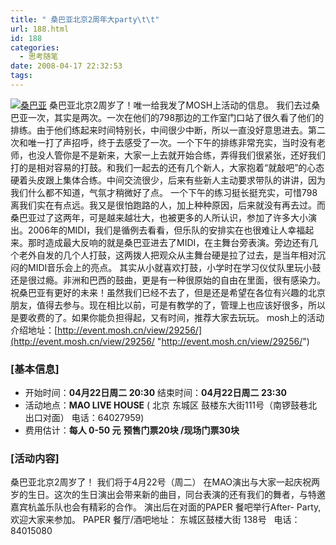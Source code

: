 ```yaml
---
title: " 桑巴亚北京2周年大party\t\t"
url: 188.html
id: 188
categories:
  - 思考随笔
date: 2008-04-17 22:32:53
tags:
---
```


[![桑巴亚](../../../images/2008/04/photo126-thumb.jpg)](../../../images/2008/04/photo126.jpg) 桑巴亚北京2周岁了！唯一给我发了MOSH上活动的信息。 我们去过桑巴亚一次，其实是两次。一次在他们的798那边的工作室门口站了很久看了他们的排练。由于他们练起来时间特别长，中间很少中断，所以一直没好意思进去。第二次和唯一打了声招呼，终于去感受了一次。一个下午的排练非常充实，当时没有老师，也没人管你是不是新来，大家一上去就开始合练，弄得我们很紧张，还好我们打的是相对容易的打鼓。和我们一起去的还有几个新人，大家抱着“就敲吧”的心态硬着头皮跟上集体合练。中间交流很少，后来有些新人主动要求带队的讲讲，因为我们什么都不知道，气氛才稍微好了点。 一个下午的练习挺长挺充实，可惜798离我们实在有点远。我又是很怕跑路的人，加上种种原因，后来就没有再去过。而桑巴亚过了这两年，可是越来越壮大，也被更多的人所认识，参加了许多大小演出。2006年的MIDI，我们是循例去看看，但乐队的安排实在也很难让人幸福起来。那时造成最大反响的就是桑巴亚进去了MIDI，在主舞台旁表演。旁边还有几个老外自发的几个人打鼓，这两拨人把观众从主舞台硬是拉了过去，是当年相对沉闷的MIDI音乐会上的亮点。 其实从小就喜欢打鼓，小学时在学习仪仗队里玩小鼓还是很过瘾。非洲和巴西的鼓曲，更是有一种很原始的自由在里面，很有感染力。祝桑巴亚有更好的未来！虽然我们已经不去了，但是还是希望在各位有兴趣的北京朋友，值得去参与。现在相比以前，可是有教学的了，管理上也应该好很多，所以是要收费的了。如果你能负担得起，又有时间，推荐大家去玩玩。 mosh上的活动介绍地址：[http://event.mosh.cn/view/29256/](http://event.mosh.cn/view/29256/ "http://event.mosh.cn/view/29256/")

### \[基本信息\]

*   开始时间：**04月22日周二 20:30** 结束时间：**04月22日周二 23:30**
*   活动地点：**MAO LIVE HOUSE** ( 北京 东城区 鼓楼东大街111号（南锣鼓巷北出口对面） 电话：64027959)
*   费用估计：**每人 0-50 元** **预售门票20块 /现场门票30块**

### \[活动内容\]

桑巴亚北京2周岁了！ 我们将于4月22号（周二） 在MAO演出与大家一起庆祝两岁的生日。这次的生日演出会带来新的曲目，同台表演的还有我们的舞者，与特邀嘉宾杭盖乐队也会有精彩的合作。 演出后在对面的PAPER 餐吧举行After- Party,欢迎大家来参加。 PAPER 餐厅/酒吧地址： 东城区鼓楼大街 138号   电话：84015080
